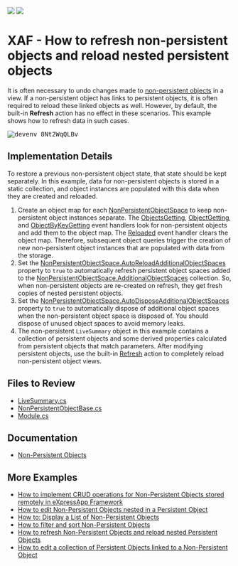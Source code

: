 <!-- default badges list -->
[![](https://img.shields.io/badge/Open_in_DevExpress_Support_Center-FF7200?style=flat-square&logo=DevExpress&logoColor=white)](https://supportcenter.devexpress.com/ticket/details/T967905)
[![](https://img.shields.io/badge/📖_How_to_use_DevExpress_Examples-e9f6fc?style=flat-square)](https://docs.devexpress.com/GeneralInformation/403183)
<!-- default badges end -->


# XAF - How to refresh non-persistent objects and reload nested persistent objects


It is often necessary to undo changes made to [non\-persistent objects](https://docs.devexpress.com/eXpressAppFramework/116516/concepts/business-model-design/non-persistent-objects?v=20.1) in a view. If a non-persistent object has links to persistent objects, it is often required to reload these linked objects as well. However, by default, the built-in **Refresh** action has no effect in these scenarios. This example shows how to refresh data in such cases.

<kbd>![devenv_8Nt2WqQLBv](https://github.com/DevExpress-Examples/XAF_Non-Persistent-Objects-Reloading-Demo/assets/14300209/0ad2e8ab-ac17-4844-a9d1-a369afe6beca)</kbd>


## Implementation Details

To restore a previous non-persistent object state, that state should be kept separately. In this example, data for non-persistent objects is stored in a static collection, and object instances are populated with this data when they are created and reloaded.

1. Create an object map for each [NonPersistentObjectSpace](https://docs.devexpress.com/eXpressAppFramework/DevExpress.ExpressApp.NonPersistentObjectSpace) to keep non-persistent object instances separate. The [ObjectsGetting](https://docs.devexpress.com/eXpressAppFramework/DevExpress.ExpressApp.NonPersistentObjectSpace.ObjectsGetting?v=20.1), [ObjectGetting](https://docs.devexpress.com/eXpressAppFramework/DevExpress.ExpressApp.NonPersistentObjectSpace.ObjectGetting), and [ObjectByKeyGetting](https://docs.devexpress.com/eXpressAppFramework/DevExpress.ExpressApp.NonPersistentObjectSpace.ObjectByKeyGetting) event handlers look for non-persistent objects and add them to the object map. The [Reloaded](https://docs.devexpress.com/eXpressAppFramework/DevExpress.ExpressApp.BaseObjectSpace.Reloaded) event handler clears the object map. Therefore, subsequent object queries trigger the creation of new non-persistent object instances that are populated with data from the storage.
2. Set the [NonPersistentObjectSpace\.AutoReloadAdditionalObjectSpaces](https://docs.devexpress.com/eXpressAppFramework/DevExpress.ExpressApp.NonPersistentObjectSpace.AutoReloadAdditionalObjectSpaces?v=20.1) property to `true` to automatically refresh persistent object spaces added to the [NonPersistentObjectSpace\.AdditionalObjectSpaces](https://docs.devexpress.com/eXpressAppFramework/DevExpress.ExpressApp.NonPersistentObjectSpace.AdditionalObjectSpaces) collection. So, when non-persistent objects are re-created on refresh, they get fresh copies of nested persistent objects. 
3. Set the [NonPersistentObjectSpace\.AutoDisposeAdditionalObjectSpaces](https://docs.devexpress.com/eXpressAppFramework/DevExpress.ExpressApp.NonPersistentObjectSpace.AutoDisposeAdditionalObjectSpaces?v=20.1) property to `true` to automatically dispose of additional object spaces when the non-persistent object space is disposed of. You should dispose of unused object spaces to avoid memory leaks.
4. The non-persistent `LiveSummary` object in this example contains a collection of persistent objects and some derived properties calculated from persistent objects that match parameters. After modifying persistent objects, use the built-in [Refresh](https://docs.devexpress.com/eXpressAppFramework/DevExpress.ExpressApp.SystemModule.RefreshController.RefreshAction) action to completely reload non-persistent object views.

## Files to Review

- [LiveSummary.cs](./CS/EFCore/NonPersReloadEF/NonPersReloadEF.Module/BusinessObjects/LiveSummary.cs)
- [NonPersistentObjectBase.cs](./CS/EFCore/NonPersReloadEF/NonPersReloadEF.Module/BusinessObjects/NonPersistentObjectBase.cs)
- [Module.cs](./CS/EFCore/NonPersReloadEF/NonPersReloadEF.Module/Module.cs)


## Documentation

- [Non-Persistent Objects](https://docs.devexpress.com/eXpressAppFramework/116516/business-model-design-orm/non-persistent-objects)


## More Examples

- [How to implement CRUD operations for Non-Persistent Objects stored remotely in eXpressApp Framework](https://github.com/DevExpress-Examples/XAF_Non-Persistent-Objects-Editing-Demo)
- [How to edit Non-Persistent Objects nested in a Persistent Object](https://github.com/DevExpress-Examples/XAF_Non-Persistent-Objects-Nested-In-Persistent-Objects-Demo)
- [How to: Display a List of Non-Persistent Objects](https://github.com/DevExpress-Examples/XAF_how-to-display-a-list-of-non-persistent-objects-e980)
- [How to filter and sort Non-Persistent Objects](https://github.com/DevExpress-Examples/XAF_Non-Persistent-Objects-Filtering-Demo)
- [How to refresh Non-Persistent Objects and reload nested Persistent Objects](https://github.com/DevExpress-Examples/XAF_Non-Persistent-Objects-Reloading-Demo)
- [How to edit a collection of Persistent Objects linked to a Non-Persistent Object](https://github.com/DevExpress-Examples/XAF_Non-Persistent-Objects-Edit-Linked-Persistent-Objects-Demo)
